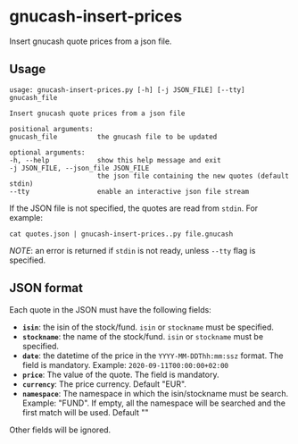 # gnucash-insert-prices

Insert gnucash quote prices from a json file.

## Usage

    usage: gnucash-insert-prices.py [-h] [-j JSON_FILE] [--tty] gnucash_file

    Insert gnucash quote prices from a json file

    positional arguments:
    gnucash_file          the gnucash file to be updated

    optional arguments:
    -h, --help            show this help message and exit
    -j JSON_FILE, --json_file JSON_FILE
                          the json file containing the new quotes (default stdin)
    --tty                 enable an interactive json file stream


If the JSON file is not specified, the quotes are read from `stdin`. For example:

    cat quotes.json | gnucash-insert-prices..py file.gnucash


*NOTE*: an error is returned if `stdin` is not ready, unless `--tty` flag is specified. 

## JSON format

Each quote in the JSON must have the following fields:

* **`isin`**: the isin of the stock/fund. `isin` or `stockname` must be specified.
* **`stockname`**: the name of the stock/fund. `isin` or `stockname` must be specified.
* **`date`**: the datetime of the price in the `YYYY-MM-DDThh:mm:ssz` format. The field is mandatory. Example: `2020-09-11T00:00:00+02:00`
* **`price`**: The value of the quote. The field is mandatory.
* **`currency`**: The price currency. Default "EUR".
* **`namespace`**: The namespace in which the isin/stockname must be search. Example: "FUND". If empty, all the namespace will be searched and the first match will be used. Default ""

Other fields will be ignored.

